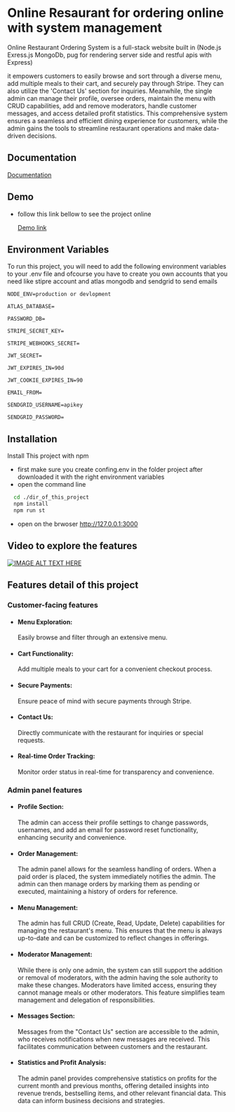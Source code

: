 # Online Resaurant for ordering online with system management

Online Restaurant Ordering System is a full-stack website built in (Node.js Exress.js MongoDb, pug for rendering server side and restful apis with Express)

it empowers customers to easily browse and sort through a diverse menu, add multiple meals to their cart, and securely pay through Stripe. They can also utilize the 'Contact Us' section for inquiries. Meanwhile, the single admin can manage their profile, oversee orders, maintain the menu with CRUD capabilities, add and remove moderators, handle customer messages, and access detailed profit statistics. This comprehensive system ensures a seamless and efficient dining experience for customers, while the admin gains the tools to streamline restaurant operations and make data-driven decisions.

## Documentation

[Documentation](https://documenter.getpostman.com/view/27529827/2s9Y5crz1N)

## Demo

- follow this link bellow to see the project online

  [Demo link](https://online-restaurant.onrender.com/)

## Environment Variables

To run this project, you will need to add the following environment variables to your .env file and ofcourse you have to create you own accounts that you need like stipre account and atlas mongodb and sendgrid to send emails

`NODE_ENV=production or devlopment`

`ATLAS_DATABASE=`

`PASSWORD_DB=`

`STRIPE_SECRET_KEY=`

`STRIPE_WEBHOOKS_SECRET=`

`JWT_SECRET=`

`JWT_EXPIRES_IN=90d`

`JWT_COOKIE_EXPIRES_IN=90`

`EMAIL_FROM=`

`SENDGRID_USERNAME=apikey`

`SENDGRID_PASSWORD=`

## Installation

Install This project with npm

- first make sure you create confing.env in the folder project after downloaded it with the right environment variables
- open the command line

```bash
  cd ./dir_of_this_project
  npm install
  npm run st
```

- open on the brwoser http://127.0.0.1:3000

## Video to explore the features

[![IMAGE ALT TEXT HERE](https://img.youtube.com/vi/cRpuuGEN2tk/0.jpg)](https://www.youtube.com/watch?v=cRpuuGEN2tk)

## Features detail of this project

### Customer-facing features

- #### Menu Exploration:

  Easily browse and filter through an extensive menu.

- #### Cart Functionality:

  Add multiple meals to your cart for a convenient checkout process.

- #### Secure Payments:

  Ensure peace of mind with secure payments through Stripe.

- #### Contact Us:

  Directly communicate with the restaurant for inquiries or special requests.

- #### Real-time Order Tracking:
  Monitor order status in real-time for transparency and convenience.

### Admin panel features

- #### Profile Section:

  The admin can access their profile settings to change passwords, usernames, and add an email for password reset functionality, enhancing security and convenience.

- #### Order Management:

  The admin panel allows for the seamless handling of orders. When a paid order is placed, the system immediately notifies the admin. The admin can then manage orders by marking them as pending or executed, maintaining a history of orders for reference.

- #### Menu Management:

  The admin has full CRUD (Create, Read, Update, Delete) capabilities for managing the restaurant's menu. This ensures that the menu is always up-to-date and can be customized to reflect changes in offerings.

- #### Moderator Management:

  While there is only one admin, the system can still support the addition or removal of moderators, with the admin having the sole authority to make these changes. Moderators have limited access, ensuring they cannot manage meals or other moderators. This feature simplifies team management and delegation of responsibilities.

- #### Messages Section:

  Messages from the "Contact Us" section are accessible to the admin, who receives notifications when new messages are received. This facilitates communication between customers and the restaurant.

- #### Statistics and Profit Analysis:
  The admin panel provides comprehensive statistics on profits for the current month and previous months, offering detailed insights into revenue trends, bestselling items, and other relevant financial data. This data can inform business decisions and strategies.
